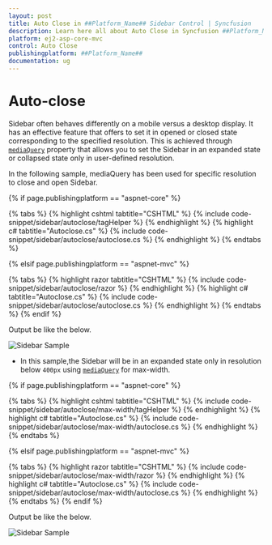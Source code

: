 ```yaml
---
layout: post
title: Auto Close in ##Platform_Name## Sidebar Control | Syncfusion
description: Learn here all about Auto Close in Syncfusion ##Platform_Name## Sidebar control of Syncfusion Essential JS 2 and more.
platform: ej2-asp-core-mvc
control: Auto Close
publishingplatform: ##Platform_Name##
documentation: ug
---
```



# Auto-close

Sidebar often behaves differently on a mobile versus a desktop display. It has an effective feature that offers to set it in opened or closed state corresponding to the specified resolution. This is achieved through [`mediaQuery`](https://help.syncfusion.com/cr/aspnetcore-js2/Syncfusion.EJ2~Syncfusion.EJ2.Navigations.Sidebar~mediaQuery.html) property that allows you to set the Sidebar in an expanded state or collapsed state only in user-defined resolution.

In the following sample, mediaQuery has been used for specific resolution to close and open Sidebar.

{% if page.publishingplatform == "aspnet-core" %}

{% tabs %}
{% highlight cshtml tabtitle="CSHTML" %}
{% include code-snippet/sidebar/autoclose/tagHelper %}
{% endhighlight %}
{% highlight c# tabtitle="Autoclose.cs" %}
{% include code-snippet/sidebar/autoclose/autoclose.cs %}
{% endhighlight %}
{% endtabs %}

{% elsif page.publishingplatform == "aspnet-mvc" %}

{% tabs %}
{% highlight razor tabtitle="CSHTML" %}
{% include code-snippet/sidebar/autoclose/razor %}
{% endhighlight %}
{% highlight c# tabtitle="Autoclose.cs" %}
{% include code-snippet/sidebar/autoclose/autoclose.cs %}
{% endhighlight %}
{% endtabs %}
{% endif %}



Output be like the below.

![Sidebar Sample](./images/autoclose.png)

* In this sample,the Sidebar will be in an expanded state only in resolution below `400px` using [`mediaQuery`](https://help.syncfusion.com/cr/aspnetcore-js2/Syncfusion.EJ2~Syncfusion.EJ2.Navigations.Sidebar~mediaQuery.html) for max-width.

{% if page.publishingplatform == "aspnet-core" %}

{% tabs %}
{% highlight cshtml tabtitle="CSHTML" %}
{% include code-snippet/sidebar/autoclose/max-width/tagHelper %}
{% endhighlight %}
{% highlight c# tabtitle="Autoclose.cs" %}
{% include code-snippet/sidebar/autoclose/max-width/autoclose.cs %}
{% endhighlight %}
{% endtabs %}

{% elsif page.publishingplatform == "aspnet-mvc" %}

{% tabs %}
{% highlight razor tabtitle="CSHTML" %}
{% include code-snippet/sidebar/autoclose/max-width/razor %}
{% endhighlight %}
{% highlight c# tabtitle="Autoclose.cs" %}
{% include code-snippet/sidebar/autoclose/max-width/autoclose.cs %}
{% endhighlight %}
{% endtabs %}
{% endif %}



Output be like the below.

![Sidebar Sample](./images/auto_close.png)